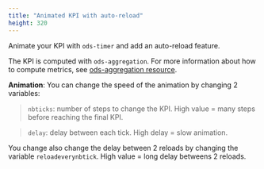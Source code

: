 ```yaml
---
title: "Animated KPI with auto-reload"
height: 320
---
```


Animate your KPI with `ods-timer` and add an auto-reload feature. 

The KPI is computed with `ods-aggregation`. For more information about how to compute metrics, see [ods-aggregation resource](/widget-tricks/ods-aggregation).

**Animation**: You can change the speed of the animation by changing 2 variables:

>`nbticks`: number of steps to change the KPI. High value = many steps before reaching the final KPI.

>`delay`: delay between each tick. High delay = slow animation.

You change also change the delay between 2 reloads by changing the variable `reloadeverynbtick`. High value = long delay betweens 2 reloads.